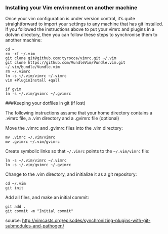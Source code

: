 
### Installing your Vim environment on another machine

Once your vim configuration is under version control, it’s quite straightforward to import your settings to any machine that has git installed. If you followed the instructions above to put your vimrc and plugins in a dotvim directory, then you can follow these steps to synchronise them to another machine:
```
cd ~
rm -rf ~/.vim
git clone git@github.com:tyrocca/vimrc.git ~/.vim
git clone https://github.com/VundleVim/Vundle.vim.git ~/.vim/bundle/Vundle.vim
rm ~/.vimrc
ln -s ~/.vim/vimrc ~/.vimrc
vim +PluginInstall +qall

if gvim
ln -s ~/.vim/gvimrc ~/.gvimrc

```


###Keeping your dotfiles in git (if lost)

The following instructions assume that your home directory contains a .vimrc file, a .vim directory and a .gvimrc file (optional)

Move the .vimrc and .gvimrc files into the .vim directory:
```
mv .vimrc ~/.vim/vimrc
mv .gvimrc ~/.vim/gvimrc
```
Create symbolic links so that `~/.vimrc` points to the `~/.vim/vimrc` file:
```
ln -s ~/.vim/vimrc ~/.vimrc
ln -s ~/.vim/gvimrc ~/.gvimrc
```

Change to the .vim directory, and initialize it as a git repository:
```
cd ~/.vim
git init
```
Add all files, and make an initial commit:
```
git add .
git commit -m "Initial commit"
```

source: http://vimcasts.org/episodes/synchronizing-plugins-with-git-submodules-and-pathogen/
